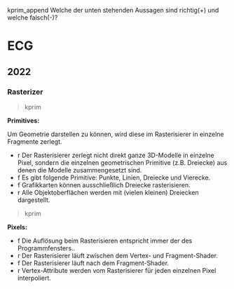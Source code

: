 kprim_append Welche der unten stehenden Aussagen sind richtig(+) und welche falsch(-)?

# ECG
## 2022
### Rasterizer

> kprim

**Primitives:**

Um Geometrie darstellen zu können, wird diese im Rasterisierer in einzelne Fragmente zerlegt.

- r Der Rasterisierer zerlegt nicht direkt ganze 3D-Modelle in einzelne Pixel,
    sondern die einzelnen geometrischen Primitive (z.B. Dreiecke) aus denen die Modelle zusammengesetzt sind.
- f Es gibt folgende Primitive: Punkte, Linien, Dreiecke und Vierecke.
- f Grafikkarten können ausschließlich Dreiecke rasterisieren.
- r Alle Objektoberflächen werden mit (vielen kleinen) Dreiecken dargestellt.


> kprim

**Pixels:**

- f Die Auflösung beim Rasterisieren entspricht immer der des Programmfensters..
- r Der Rasterisierer läuft zwischen dem Vertex- und Fragment-Shader.
- f Der Rasterisierer läuft nach dem Fragment-Shader.
- r Vertex-Attribute werden vom Rasterisierer für jeden einzelnen Pixel interpoliert.